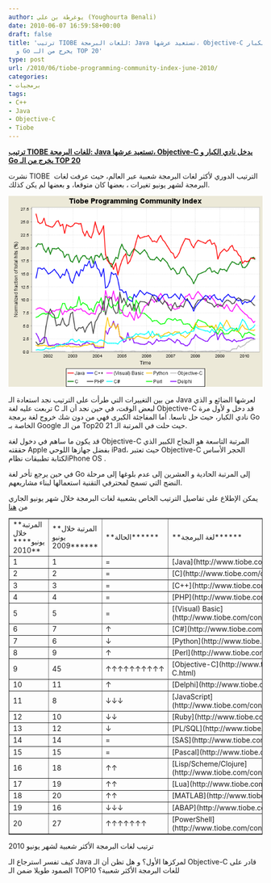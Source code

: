 ```yaml
---
author: يوغرطة بن علي (Youghourta Benali)
date: 2010-06-07 16:59:58+00:00
draft: false
title: 'ترتيب TIOBE للغات البرمجة: Java تستعيد عرشها، Objective-C يدخل نادي الكبار
  و Go يخرج من الـ TOP 20'
type: post
url: /2010/06/tiobe-programming-community-index-june-2010/
categories:
- برمجيات
tags:
- C++
- Java
- Objective-C
- Tiobe
---
```


[**ترتيب TIOBE للغات البرمجة: Java تستعيد عرشها، Objective-C يدخل نادي الكبار و Go يخرج من الـ TOP 20**](https://www.it-scoop.com/2010/06/TIOBE-Programming-Community-Index-June-2010)


نشرت TIOBE  الترتيب الدوري لأكثر لغات البرمجة شعبية عبر العالم، حيث عرفت لغات البرمجة لشهر يونيو تغيرات ، بعضها كان متوقعا، و بعضها لم يكن كذلك.

[![](TIOBE-June2010.png)
](https://www.it-scoop.com/2010/06/TIOBE-Programming-Community-Index-June-2010)

من بين التغييرات التي طرأت على الترتيب نجد استعادة الـ Java لعرشها الضائع و الذي تربعت عليه لغة C لبعض الوقت، في حين نجد أن الـ Objective-C قد دخل و لأول مرة نادي الكبار، حيث حل تاسعا. أما المفاجئة الكبرى فهي من دون شك خروج لغة برمجة Go الخاصة بـ Google من الـ Top20 حيث حلت في المرتبة الـ 21.

قد يكون ما ساهم في دخول لغة Objective-C المرتبة التاسعة هو النجاح الكبير الذي حققته Apple بفضل جهازها اللوحي iPad، حيث تعتبر Objective-C الحجر الأساس لكتابة تطبيقات نظامiPhone OS .

في حين يرجع تأخر لغة Go إلى المرتبة الحادية و العشرين إلى عدم بلوغها إلى مرحلة النضج التي تسمح لمحترفي التقنية استعمالها لبناء مشاريعهم.

يمكن الإطلاع على تفاصيل الترتيب الخاص بشعبية لغات البرمجة خلال شهر يونيو الجاري من [هنا](http://www.tiobe.com/index.php/content/paperinfo/tpci/index.html)
<table cellpadding="0" border="1" >
<tbody >
<tr >

<td >**المرتبة خلال يونيو**** 2010**
</td>

<td >**المرتبة خلال يونيو 2009******
</td>

<td >**الحالة******
</td>

<td >**لغة البرمجة******
</td>

<td >**نسبة الاستعمال الحالي******
</td>

<td >**نسبة التغير خلال سنة******
</td>
</tr>
<tr >

<td >1
</td>

<td >1
</td>

<td >=
</td>

<td >[Java](http://www.tiobe.com/content/paperinfo/tpci/Java.html)
</td>

<td >18.033%
</td>

<td >-2.11%
</td>
</tr>
<tr >

<td >2
</td>

<td >2
</td>

<td >=
</td>

<td >[C](http://www.tiobe.com/content/paperinfo/tpci/C.html)
</td>

<td >17.809%
</td>

<td >+1.03%
</td>
</tr>
<tr >

<td >3
</td>

<td >3
</td>

<td >=
</td>

<td >[C++](http://www.tiobe.com/content/paperinfo/tpci/C__.html)
</td>

<td >10.757%
</td>

<td >+0.16%
</td>
</tr>
<tr >

<td >4
</td>

<td >4
</td>

<td >=
</td>

<td >[PHP](http://www.tiobe.com/content/paperinfo/tpci/PHP.html)
</td>

<td >8.934%
</td>

<td >-0.74%
</td>
</tr>
<tr >

<td >5
</td>

<td >5
</td>

<td >=
</td>

<td >[(Visual)   Basic](http://www.tiobe.com/content/paperinfo/tpci/%28Visual%29_Basic.html)
</td>

<td >5.868%
</td>

<td >-2.07%
</td>
</tr>
<tr >

<td >6
</td>

<td >7
</td>

<td >↑
</td>

<td >[C#](http://www.tiobe.com/content/paperinfo/tpci/C_.html)
</td>

<td >5.196%
</td>

<td >+0.66%
</td>
</tr>
<tr >

<td >7
</td>

<td >6
</td>

<td >↓
</td>

<td >[Python](http://www.tiobe.com/content/paperinfo/tpci/Python.html)
</td>

<td >4.266%
</td>

<td >-0.49%
</td>
</tr>
<tr >

<td >8
</td>

<td >9
</td>

<td >↑
</td>

<td >[Perl](http://www.tiobe.com/content/paperinfo/tpci/Perl.html)
</td>

<td >3.200%
</td>

<td >-0.71%
</td>
</tr>
<tr >

<td >9
</td>

<td >45
</td>

<td >↑↑↑↑↑↑↑↑↑↑
</td>

<td >[Objective-C](http://www.tiobe.com/content/paperinfo/tpci/Objective-C.html)
</td>

<td >2.469%
</td>

<td >+2.35%
</td>
</tr>
<tr >

<td >10
</td>

<td >11
</td>

<td >↑
</td>

<td >[Delphi](http://www.tiobe.com/content/paperinfo/tpci/Delphi.html)
</td>

<td >2.394%
</td>

<td >+0.21%
</td>
</tr>
<tr >

<td >11
</td>

<td >8
</td>

<td >↓↓↓
</td>

<td >[JavaScript](http://www.tiobe.com/content/paperinfo/tpci/JavaScript.html)
</td>

<td >2.191%
</td>

<td >-1.83%
</td>
</tr>
<tr >

<td >12
</td>

<td >10
</td>

<td >↓↓
</td>

<td >[Ruby](http://www.tiobe.com/content/paperinfo/tpci/Ruby.html)
</td>

<td >2.070%
</td>

<td >-0.56%
</td>
</tr>
<tr >

<td >13
</td>

<td >12
</td>

<td >↓
</td>

<td >[PL/SQL](http://www.tiobe.com/content/paperinfo/tpci/PL_SQL.html)
</td>

<td >0.787%
</td>

<td >-0.09%
</td>
</tr>
<tr >

<td >14
</td>

<td >14
</td>

<td >=
</td>

<td >[SAS](http://www.tiobe.com/content/paperinfo/tpci/SAS.html)
</td>

<td >0.703%
</td>

<td >-0.06%
</td>
</tr>
<tr >

<td >15
</td>

<td >15
</td>

<td >=
</td>

<td >[Pascal](http://www.tiobe.com/content/paperinfo/tpci/Pascal.html)
</td>

<td >0.702%
</td>

<td >-0.06%
</td>
</tr>
<tr >

<td >16
</td>

<td >18
</td>

<td >↑↑
</td>

<td >[Lisp/Scheme/Clojure](http://www.tiobe.com/content/paperinfo/tpci/Lisp_Scheme_Clojure.html)
</td>

<td >0.654%
</td>

<td >+0.05%
</td>
</tr>
<tr >

<td >17
</td>

<td >19
</td>

<td >↑↑
</td>

<td >[Lua](http://www.tiobe.com/content/paperinfo/tpci/Lua.html)
</td>

<td >0.592%
</td>

<td >+0.04%
</td>
</tr>
<tr >

<td >18
</td>

<td >20
</td>

<td >↑↑
</td>

<td >[MATLAB](http://www.tiobe.com/content/paperinfo/tpci/MATLAB.html)
</td>

<td >0.589%
</td>

<td >+0.06%
</td>
</tr>
<tr >

<td >19
</td>

<td >16
</td>

<td >↓↓↓
</td>

<td >[ABAP](http://www.tiobe.com/content/paperinfo/tpci/ABAP.html)
</td>

<td >0.577%
</td>

<td >-0.15%
</td>
</tr>
<tr >

<td >20
</td>

<td >27
</td>

<td >↑↑↑↑↑↑↑
</td>

<td >[PowerShell](http://www.tiobe.com/content/paperinfo/tpci/PowerShell.html)
</td>

<td >0.529%
</td>

<td >+0.23%
</td>
</tr>
</tbody>
</table>
ترتيب لغات البرمجة الأكثر شعبية لشهر يونيو 2010

كيف تفسر استرجاع الـ Java لمركزها الأول؟ و هل تظن أن الـ Objective-C قادر على الصمود طويلا ضمن الـ TOP10 للغات البرمجة الأكثر شعبية؟
